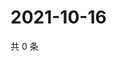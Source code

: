 # 2021-10-16

共 0 条

<!-- BEGIN -->
<!-- 最后更新时间 Sat Oct 16 2021 14:17:18 GMT+0800 (China Standard Time) -->

<!-- END -->
